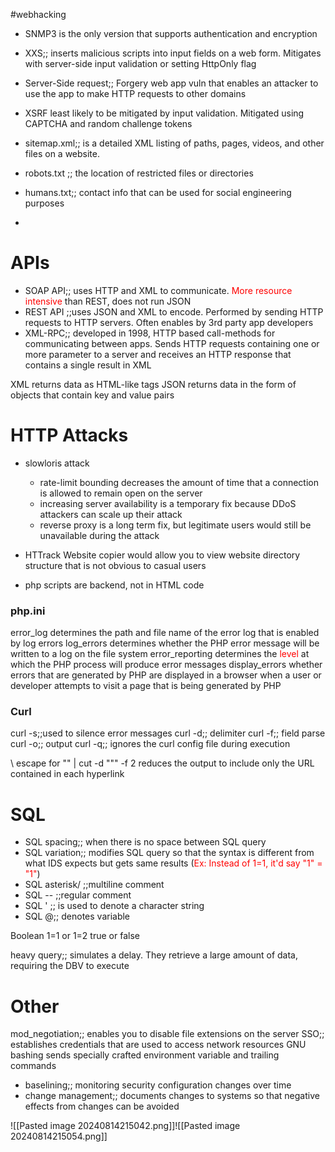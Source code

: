 #webhacking
- SNMP3 is the only version that supports authentication and encryption
- XXS;; inserts malicious scripts into input fields on a web form. Mitigates with server-side input validation or setting HttpOnly flag
- Server-Side request;; Forgery web app vuln that enables an attacker to use the app to make HTTP requests to other domains
- XSRF least likely to be mitigated by input validation. Mitigated using CAPTCHA and random challenge tokens

- sitemap.xml;; is a detailed XML listing of paths, pages, videos, and other files on a website.
- robots.txt ;; the location of restricted files or directories
- humans.txt;; contact info that can be used for social engineering purposes
-

# APIs
- SOAP API;; uses HTTP and XML to communicate. <span style="color:rgb(255, 0, 0)">More resource intensive</span> than REST, does not run JSON
- REST API ;;uses JSON and XML to encode. Performed by sending HTTP requests to HTTP servers. Often enables by 3rd party app developers
- XML-RPC;; developed in 1998, HTTP based call-methods for communicating between apps. Sends HTTP requests containing one or more parameter to a server and receives an HTTP response that contains a single result in XML

XML returns data as HTML-like tags
JSON returns data in the form of objects that contain key and value pairs
# HTTP Attacks
- slowloris attack
	- rate-limit bounding decreases the amount of time that a connection is allowed to remain open on the server
	- increasing server availability is a temporary fix because DDoS attackers can scale up their attack
	- reverse proxy is a long term fix, but legitimate users would still be unavailable during the attack

- HTTrack Website copier would allow you to view website directory structure that is not obvious to casual users
- php scripts are backend, not in HTML code


### php.ini
error_log determines the path and file name of the error log that is enabled by log errors
log_errors  determines whether the PHP error message will be written to a log on the file system
error_reporting determines the <span style="color:rgb(255, 0, 0)">level</span> at which the PHP process will produce error messages
display_errors whether errors that are generated by PHP are displayed in a browser when a user or developer attempts to visit a page that is being generated by PHP
### Curl
curl -s;;used to silence error messages
curl -d;; delimiter
curl -f;; field parse
curl -o;; output
curl -q;; ignores the curl config file during execution

\ escape for ""
| cut -d "\"" -f 2 reduces the output to include only the URL contained in each hyperlink


# SQL
- SQL spacing;; when there is no space between SQL query 
- SQL variation;; modifies SQL query so that the syntax is different from what IDS expects but gets same results (<span style="color:rgb(255, 0, 0)">Ex: Instead of 1=1, it'd say "1" = "1"</span>)
 -  SQL asterisk/ ;;multiline comment
- SQL -- ;;regular comment
- SQL '   ;; is used to denote a character string
- SQL @;; denotes variable

Boolean 1=1 or 1=2 true or false

heavy query;; simulates a delay. They retrieve a large amount of data, requiring the DBV to execute
# Other

mod_negotiation;; enables you to disable file extensions on the server
SSO;; establishes credentials that are used to access network resources
GNU bashing sends specially crafted environment variable and trailing commands


- baselining;; monitoring security configuration changes over time
- change management;; documents changes to systems so that negative effects from changes can be avoided

![[Pasted image 20240814215042.png]]![[Pasted image 20240814215054.png]]